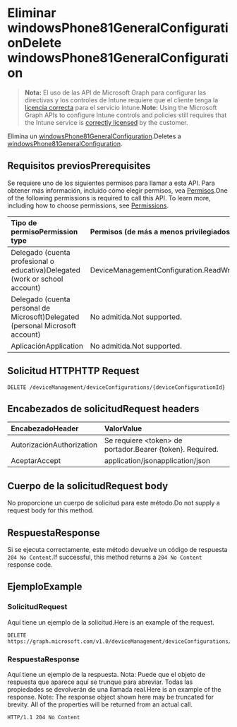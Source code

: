 # <a name="delete-windowsphone81generalconfiguration"></a><span data-ttu-id="e355e-101">Eliminar windowsPhone81GeneralConfiguration</span><span class="sxs-lookup"><span data-stu-id="e355e-101">Delete windowsPhone81GeneralConfiguration</span></span>

> <span data-ttu-id="e355e-102">**Nota:** El uso de las API de Microsoft Graph para configurar las directivas y los controles de Intune requiere que el cliente tenga la [licencia correcta](https://go.microsoft.com/fwlink/?linkid=839381) para el servicio Intune.</span><span class="sxs-lookup"><span data-stu-id="e355e-102">**Note:** Using the Microsoft Graph APIs to configure Intune controls and policies still requires that the Intune service is [correctly licensed](https://go.microsoft.com/fwlink/?linkid=839381) by the customer.</span></span>

<span data-ttu-id="e355e-103">Elimina un [windowsPhone81GeneralConfiguration](../resources/intune_deviceconfig_windowsphone81generalconfiguration.md).</span><span class="sxs-lookup"><span data-stu-id="e355e-103">Deletes a [windowsPhone81GeneralConfiguration](../resources/intune_deviceconfig_windowsphone81generalconfiguration.md).</span></span>
## <a name="prerequisites"></a><span data-ttu-id="e355e-104">Requisitos previos</span><span class="sxs-lookup"><span data-stu-id="e355e-104">Prerequisites</span></span>
<span data-ttu-id="e355e-p101">Se requiere uno de los siguientes permisos para llamar a esta API. Para obtener más información, incluido cómo elegir permisos, vea [Permisos](../../../concepts/permissions_reference.md).</span><span class="sxs-lookup"><span data-stu-id="e355e-p101">One of the following permissions is required to call this API. To learn more, including how to choose permissions, see [Permissions](../../../concepts/permissions_reference.md).</span></span>

|<span data-ttu-id="e355e-107">Tipo de permiso</span><span class="sxs-lookup"><span data-stu-id="e355e-107">Permission type</span></span>|<span data-ttu-id="e355e-108">Permisos (de más a menos privilegiados)</span><span class="sxs-lookup"><span data-stu-id="e355e-108">Permissions (from least to most privileged)</span></span>|
|:---|:---|
|<span data-ttu-id="e355e-109">Delegado (cuenta profesional o educativa)</span><span class="sxs-lookup"><span data-stu-id="e355e-109">Delegated (work or school account)</span></span>|<span data-ttu-id="e355e-110">DeviceManagementConfiguration.ReadWrite.All</span><span class="sxs-lookup"><span data-stu-id="e355e-110">DeviceManagementConfiguration.ReadWrite.All</span></span>|
|<span data-ttu-id="e355e-111">Delegado (cuenta personal de Microsoft)</span><span class="sxs-lookup"><span data-stu-id="e355e-111">Delegated (personal Microsoft account)</span></span>|<span data-ttu-id="e355e-112">No admitida.</span><span class="sxs-lookup"><span data-stu-id="e355e-112">Not supported.</span></span>|
|<span data-ttu-id="e355e-113">Aplicación</span><span class="sxs-lookup"><span data-stu-id="e355e-113">Application</span></span>|<span data-ttu-id="e355e-114">No admitida.</span><span class="sxs-lookup"><span data-stu-id="e355e-114">Not supported.</span></span>|

## <a name="http-request"></a><span data-ttu-id="e355e-115">Solicitud HTTP</span><span class="sxs-lookup"><span data-stu-id="e355e-115">HTTP Request</span></span>
<!-- {
  "blockType": "ignored"
}
-->
``` http
DELETE /deviceManagement/deviceConfigurations/{deviceConfigurationId}
```

## <a name="request-headers"></a><span data-ttu-id="e355e-116">Encabezados de solicitud</span><span class="sxs-lookup"><span data-stu-id="e355e-116">Request headers</span></span>
|<span data-ttu-id="e355e-117">Encabezado</span><span class="sxs-lookup"><span data-stu-id="e355e-117">Header</span></span>|<span data-ttu-id="e355e-118">Valor</span><span class="sxs-lookup"><span data-stu-id="e355e-118">Value</span></span>|
|:---|:---|
|<span data-ttu-id="e355e-119">Autorización</span><span class="sxs-lookup"><span data-stu-id="e355e-119">Authorization</span></span>|<span data-ttu-id="e355e-120">Se requiere &lt;token&gt; de portador.</span><span class="sxs-lookup"><span data-stu-id="e355e-120">Bearer {token}. Required.</span></span>|
|<span data-ttu-id="e355e-121">Aceptar</span><span class="sxs-lookup"><span data-stu-id="e355e-121">Accept</span></span>|<span data-ttu-id="e355e-122">application/json</span><span class="sxs-lookup"><span data-stu-id="e355e-122">application/json</span></span>|

## <a name="request-body"></a><span data-ttu-id="e355e-123">Cuerpo de la solicitud</span><span class="sxs-lookup"><span data-stu-id="e355e-123">Request body</span></span>
<span data-ttu-id="e355e-124">No proporcione un cuerpo de solicitud para este método.</span><span class="sxs-lookup"><span data-stu-id="e355e-124">Do not supply a request body for this method.</span></span>

## <a name="response"></a><span data-ttu-id="e355e-125">Respuesta</span><span class="sxs-lookup"><span data-stu-id="e355e-125">Response</span></span>
<span data-ttu-id="e355e-126">Si se ejecuta correctamente, este método devuelve un código de respuesta `204 No Content`.</span><span class="sxs-lookup"><span data-stu-id="e355e-126">If successful, this method returns a `204 No Content` response code.</span></span>

## <a name="example"></a><span data-ttu-id="e355e-127">Ejemplo</span><span class="sxs-lookup"><span data-stu-id="e355e-127">Example</span></span>
### <a name="request"></a><span data-ttu-id="e355e-128">Solicitud</span><span class="sxs-lookup"><span data-stu-id="e355e-128">Request</span></span>
<span data-ttu-id="e355e-129">Aquí tiene un ejemplo de la solicitud.</span><span class="sxs-lookup"><span data-stu-id="e355e-129">Here is an example of the request.</span></span>
``` http
DELETE https://graph.microsoft.com/v1.0/deviceManagement/deviceConfigurations/{deviceConfigurationId}
```

### <a name="response"></a><span data-ttu-id="e355e-130">Respuesta</span><span class="sxs-lookup"><span data-stu-id="e355e-130">Response</span></span>
<span data-ttu-id="e355e-p102">Aquí tiene un ejemplo de la respuesta. Nota: Puede que el objeto de respuesta que aparece aquí se trunque para abreviar. Todas las propiedades se devolverán de una llamada real.</span><span class="sxs-lookup"><span data-stu-id="e355e-p102">Here is an example of the response. Note: The response object shown here may be truncated for brevity. All of the properties will be returned from an actual call.</span></span>
``` http
HTTP/1.1 204 No Content
```



